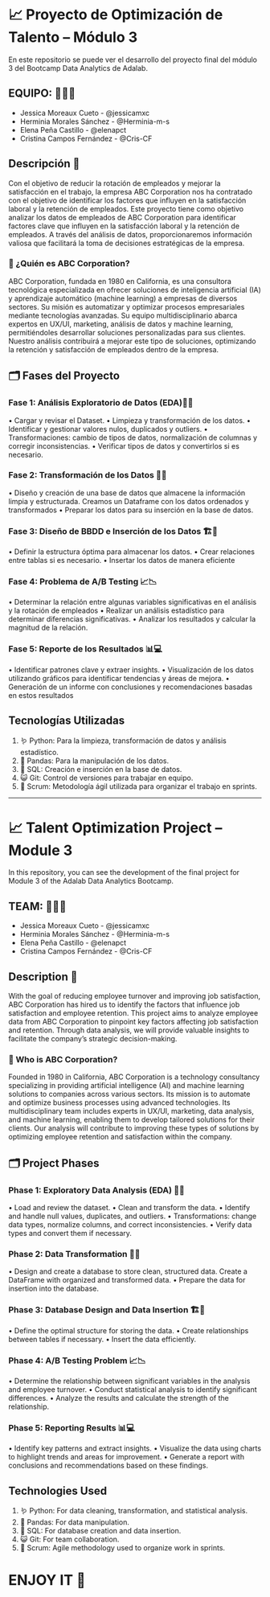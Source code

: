 # 📈 Proyecto de Optimización de Talento – Módulo 3

En este repositorio se puede ver el desarrollo del proyecto final del módulo 3 del Bootcamp Data Analytics de Adalab.

## EQUIPO: 👩‍👩‍👧
- Jessica Moreaux Cueto - @jessicamxc
- Herminia Morales Sánchez - @Herminia-m-s
- Elena Peña Castillo - @elenapct
- Cristina Campos Fernández - @Cris-CF

## Descripción 📝
Con el objetivo de reducir la rotación de empleados y mejorar la satisfacción en el trabajo, la empresa ABC Corporation nos ha contratado con el objetivo de identificar los factores que influyen en la satisfacción laboral y la retención de empleados.
Este proyecto tiene como objetivo analizar los datos de empleados de ABC Corporation para identificar factores clave que influyen en la satisfacción laboral y la retención de empleados. A través del análisis de datos, proporcionaremos información valiosa que facilitará la toma de decisiones estratégicas de la empresa.

### 🏢 ¿Quién es ABC Corporation?
ABC Corporation, fundada en 1980 en California, es una consultora tecnológica especializada en ofrecer soluciones de inteligencia artificial (IA) y aprendizaje automático (machine learning) a empresas de diversos sectores. Su misión es automatizar y optimizar procesos empresariales mediante tecnologías avanzadas. Su equipo multidisciplinario abarca expertos en UX/UI, marketing, análisis de datos y machine learning, permitiéndoles desarrollar soluciones personalizadas para sus clientes. Nuestro análisis contribuirá a mejorar este tipo de soluciones, optimizando la retención y satisfacción de empleados dentro de la empresa.

## 🗂️ Fases del Proyecto
### Fase 1: Análisis Exploratorio de Datos (EDA)🔬🤓

•	Cargar y revisar el Dataset.
•	Limpieza y transformación de los datos.
•	Identificar y gestionar valores nulos, duplicados y outliers.
•	Transformaciones: cambio de tipos de datos, normalización de columnas y corregir inconsistencias.
•	Verificar tipos de datos y convertirlos si es necesario.

### Fase 2: Transformación de los Datos 🔧🔨
•	Diseño y creación de una base de datos que almacene la información limpia y estructurada. Creamos un Dataframe con los datos ordenados y transformados
•	Preparar los datos para su inserción en la base de datos.

### Fase 3: Diseño de BBDD e Inserción de los Datos 🏗️🚧
•	Definir la estructura óptima para almacenar los datos.
•	Crear relaciones entre tablas si es necesario.
•	Insertar los datos de manera eficiente

### Fase 4: Problema de A/B Testing 📈📉
•	Determinar la relación entre algunas variables significativas en el análisis y la rotación de empleados 
•	Realizar un análisis estadístico para determinar diferencias significativas.
•	Analizar los resultados y calcular la magnitud de la relación.

### Fase 5: Reporte de los Resultados 📊💻
•	Identificar patrones clave y extraer insights.
•	Visualización de los datos utilizando gráficos para identificar tendencias y áreas de mejora.
•	Generación de un informe con conclusiones y recomendaciones basadas en estos resultados

## Tecnologías Utilizadas
1.	🪱 Python: Para la limpieza, transformación de datos y análisis estadístico.
2.	🐼 Pandas: Para la manipulación de los datos.
3.	🐬 SQL: Creación e inserción en la base de datos.
4.	😺 Git: Control de versiones para trabajar en equipo.
5.	👥 Scrum: Metodología ágil utilizada para organizar el trabajo en sprints.

-----------------------------------------------------

# 📈 Talent Optimization Project – Module 3
In this repository, you can see the development of the final project for Module 3 of the Adalab Data Analytics Bootcamp.

## TEAM: 👩‍👩‍👧
- Jessica Moreaux Cueto - @jessicamxc
- Herminia Morales Sánchez - @Herminia-m-s
- Elena Peña Castillo - @elenapct
- Cristina Campos Fernández - @Cris-CF

## Description 📝
With the goal of reducing employee turnover and improving job satisfaction, ABC Corporation has hired us to identify the factors that influence job satisfaction and employee retention.
This project aims to analyze employee data from ABC Corporation to pinpoint key factors affecting job satisfaction and retention. Through data analysis, we will provide valuable insights to facilitate the company’s strategic decision-making.

### 🏢 Who is ABC Corporation?
Founded in 1980 in California, ABC Corporation is a technology consultancy specializing in providing artificial intelligence (AI) and machine learning solutions to companies across various sectors. Its mission is to automate and optimize business processes using advanced technologies. Its multidisciplinary team includes experts in UX/UI, marketing, data analysis, and machine learning, enabling them to develop tailored solutions for their clients.
Our analysis will contribute to improving these types of solutions by optimizing employee retention and satisfaction within the company.

## 🗂️ Project Phases

### Phase 1: Exploratory Data Analysis (EDA) 🔬🤓
• Load and review the dataset.
• Clean and transform the data.
• Identify and handle null values, duplicates, and outliers.
• Transformations: change data types, normalize columns, and correct inconsistencies.
• Verify data types and convert them if necessary.

### Phase 2: Data Transformation 🔧🔨
• Design and create a database to store clean, structured data. Create a DataFrame with organized and transformed data.
• Prepare the data for insertion into the database.

### Phase 3: Database Design and Data Insertion 🏗️🚧
• Define the optimal structure for storing the data.
• Create relationships between tables if necessary.
• Insert the data efficiently.

### Phase 4: A/B Testing Problem 📈📉
• Determine the relationship between significant variables in the analysis and employee turnover.
• Conduct statistical analysis to identify significant differences.
• Analyze the results and calculate the strength of the relationship.

### Phase 5: Reporting Results 📊💻
• Identify key patterns and extract insights.
• Visualize the data using charts to highlight trends and areas for improvement.
• Generate a report with conclusions and recommendations based on these findings.

## Technologies Used
1.	🪱 Python: For data cleaning, transformation, and statistical analysis.
2.	🐼 Pandas: For data manipulation.
3.	🐬 SQL: For database creation and data insertion.
4.	😺 Git: For team collaboration.
5.	👥 Scrum: Agile methodology used to organize work in sprints.


# ENJOY IT 🤩
